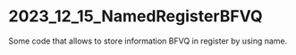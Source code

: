 # 2023_12_15_NamedRegisterBFVQ

Some code that allows to store information BFVQ in register by using name.
